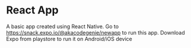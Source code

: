 # React App
A basic app created using React Native.
Go to https://snack.expo.io/@akacodegenie/newapp to run this app.
Download Expo from playstore to run it on Android/iOS device
